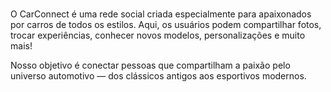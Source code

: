 #
O CarConnect é uma rede social criada especialmente para apaixonados por carros de todos os estilos.
Aqui, os usuários podem compartilhar fotos, trocar experiências, conhecer novos modelos, personalizações e muito mais!

Nosso objetivo é conectar pessoas que compartilham a paixão pelo universo automotivo — dos clássicos antigos aos esportivos modernos.
